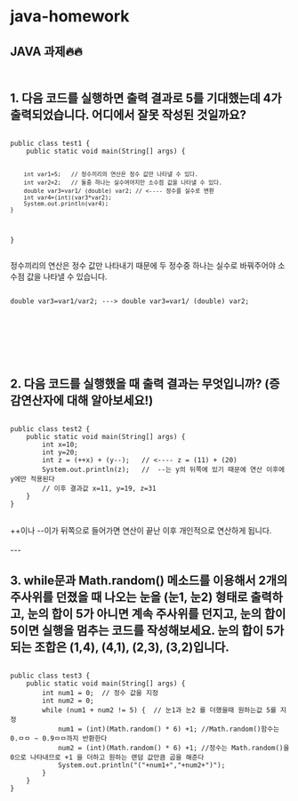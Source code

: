 # java-homework


JAVA 과제🔥🔥
<br><br>
---
<h2>1. 다음 코드를 실행하면 출력 결과로 5를 기대했는데 4가 출력되었습니다. 어디에서 잘못 작성된 것일까요?</h2>
<pre>
<code>
public class test1 {
    public static void main(String[] args) {

        int var1=5;   // 정수끼리의 연산은 정수 값만 나타낼 수 있다.
        int var2=2;   // 둘중 하나는 실수여야지만 소수점 값을 나타낼 수 있다.
        double var3=var1/ (double) var2; // <---- 정수를 실수로 변환
        int var4=(int)(var3*var2);
        System.out.println(var4);
    }
}
</code>
</pre>
정수끼리의 연산은 정수 값만 나타내기 때문에 두 정수중 하나는 실수로 바꿔주어야 소수점 값을 나타낼 수 있습니다.
<pre>
<code>
double var3=var1/var2; ---> double var3=var1/ (double) var2;
</code>
</pre>
<br><br>
---

<h2>2. 다음 코드를 실행했을 때 출력 결과는 무엇입니까? (증감연산자에 대해 알아보세요!)</h2>
<pre>
<code>
public class test2 {
    public static void main(String[] args) {
        int x=10;
        int y=20;
        int z = (++x) + (y--);   // <---- z = (11) + (20)
        System.out.println(z);   //  --는 y의 뒤쪽에 있기 때문에 연산 이후에 y에만 적용된다
        // 이후 결과값 x=11, y=19, z=31
    }
}
</code>
</pre>
++이나 --이가 뒤쪽으로 들어가면 연산이 끝난 이후 개인적으로 연산하게 됩니다.
<br><br>
---
<h2>3. while문과 Math.random() 메소드를 이용해서 2개의 주사위를 던졌을 때 나오는 눈을 (눈1, 눈2) 형태로 출력하고, 눈의 합이 5가 아니면 계속 주사위를 던지고, 눈의 합이 5이면 실행을 멈추는 코드를 작성해보세요. 눈의 합이 5가 되는 조합은 (1,4), (4,1), (2,3), (3,2)입니다.</h2>
<pre>
<code>
public class test3 {
    public static void main(String[] args) {
        int num1 = 0;  // 정수 값을 지정
        int num2 = 0;
        while (num1 + num2 != 5) {  // 눈1과 눈2 를 더했을때 원하는값 5를 지정
            num1 = (int)(Math.random() * 6) +1; //Math.random()함수는 0.ㅁㅁ ~ 0.9ㅁㅁ까지 반환한다
            num2 = (int)(Math.random() * 6) +1; //정수는 Math.random()을 0으로 나타내므로 +1 을 더하고 원하는 랜덤 값만큼 곱을 해준다
            System.out.println("("+num1+","+num2+")");
        }
    }
}
</code>
</pre>
